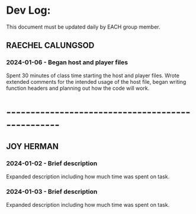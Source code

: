 # Dev Log:

This document must be updated daily by EACH group member.

## RAECHEL CALUNGSOD

### 2024-01-06 - Began host and player files
Spent 30 minutes of class time starting the host and player files. Wrote 
extended comments for the intended usage of the host file, began writing
function headers and planning out how the code will work.

# ------------------------------------------------- #

## JOY HERMAN 

### 2024-01-02 - Brief description
Expanded description including how much time was spent on task.

### 2024-01-03 - Brief description
Expanded description including how much time was spent on task.
